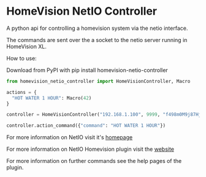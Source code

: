 # HomeVision NetIO Controller

A python api for controlling a homevision system via the netio interface.

The commands are sent over the a socket to the netio server running in HomeVision XL.

How to use:

Download from PyPI with
pip install homevision-netio-controller

```python
from homevision_netio_controller import HomeVisionController, Macro

actions = {
  "HOT WATER 1 HOUR": Macro(42)
}

controller = HomeVisionController("192.168.1.100", 9999, "f498m0M9j87Hj743RgK8HI", actions = actions)

controller.action_command({"command": "HOT WATER 1 HOUR"})
```

For more information on NetIO visit it's [homepage](https://netioapp.com/en/)

For more information on NetIO Homevision plugin visit the [website](http://hv.tclcode.com/netio.html)

For more information on further commands see the help pages of the plugin.
